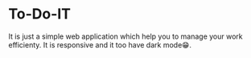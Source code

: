 # To-Do-IT
It is just a simple web application which help you to manage your work efficienty. It is responsive and it too have dark mode😁.
